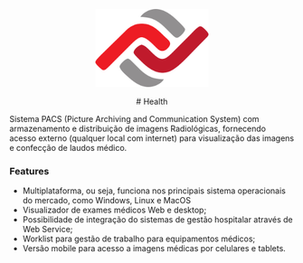 [<p align="center"><img src="images/logo_zafaz.png" width="200"/></p>](images/logo_zafaz.png)
<p style="text-align: center;">
# Health

Sistema PACS (Picture Archiving and Communication System) com armazenamento e distribuição de imagens Radiológicas, fornecendo acesso externo (qualquer local com internet) para visualização das imagens e confecção de laudos médico.
  </p>

### Features

- Multiplataforma, ou seja, funciona nos principais sistema operacionais do mercado, como Windows, Linux e MacOS
- Visualizador de exames médicos Web e desktop;
- Possibilidade de integração do sistemas de gestão hospitalar através de Web Service;
- Worklist para gestão de trabalho para equipamentos médicos;
- Versão mobile para acesso a imagens médicas por celulares e tablets.



